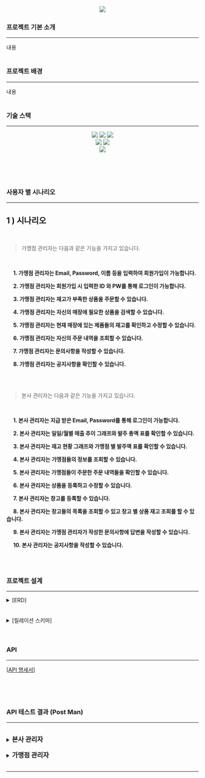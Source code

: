 <p align='center'>
    <img src="https://capsule-render.vercel.app/api?type=venom&height=300&color=FFDC00&text=GIGA%20COFFEE&textBg=false&animation=fadeIn&fontColor=452613&fontSize=80&reversal=false&desc=기억%20속,%20가장%20맛있었던%20한%20모금&descAlignY=80"/>
</p>

### 프로젝트 기본 소개

---
내용
<br><br>

### 프로젝트 배경

---
내용
<br><br>

### 기술 스택

---
<div style="margin: 0 auto; text-align: center;" align= "center">
    <img src="https://img.shields.io/badge/Github-181717?style=for-the-badge&logo=Github&logoColor=white">
    <img src="https://img.shields.io/badge/Git-F05032?style=for-the-badge&logo=Git&logoColor=white">
    <img src="https://img.shields.io/badge/Java-007396?style=for-the-badge&logo=Java&logoColor=white">
    <br>
    <img src="https://img.shields.io/badge/MariaDB-003545?style=for-the-badge&logo=MariaDB&logoColor=white">
    <img src="https://img.shields.io/badge/Linux-FCC624?style=for-the-badge&logo=Linux&logoColor=white">
    <br>
    <img src="https://img.shields.io/badge/Spring Boot-6DB33F?style=for-the-badge&logo=Spring Boot&logoColor=white">
</div>

<br>

<br><br>

### 사용자 별 시나리오

---

## 1 ) 시나리오

<br>

> 가맹점 관리자는 다음과 같은 기능을 가지고 있습니다.

<br>

&nbsp;　**1. 가맹점 관리자는 Email, Password, 이름 등을 입력하여 회원가입이 가능합니다.**

&nbsp;　**2. 가맹점 관리자는 회원가입 시 입력한 ID 와 PW를 통해 로그인이 가능합니다.**

&nbsp;　**3. 가맹점 관리자는 재고가 부족한 상품을 주문할 수 있습니다.**

&nbsp;　**4. 가맹점 관리자는 자신의 매장에 필요한 상품을 검색할 수 있습니다.**

&nbsp;　**5. 가맹점 관리자는 현재 매장에 있는 제품들의 재고를 확인하고 수정할 수 있습니다.**

&nbsp;　**6. 가맹점 관리자는 자신의 주문 내역을 조회할 수 있습니다.**

&nbsp;　**7. 가맹점 관리자는 문의사항을 작성할 수 있습니다.**

&nbsp;　**8. 가맹점 관리자는 공지사항을 확인할 수 있습니다.**

<br> <br>

> 본사 관리자는 다음과 같은 기능을 가지고 있습니다.

<br>

&nbsp;　**1. 본사 관리자는 지급 받은 Email, Password를 통해 로그인이 가능합니다.**

&nbsp;　**2. 본사 관리자는 일일/월별 매출 추이 그래프와 발주 총액 표를 확인할 수 있습니다.**

&nbsp;　**3. 본사 관리자는 재고 현황 그래프와 가맹점 별 발주액 표를 확인할 수 있습니다.**

&nbsp;　**4. 본사 관리자는 가맹점들의 정보를 조회할 수 있습니다.**

&nbsp;　**5. 본사 관리자는 가맹점들이 주문한 주문 내역들을 확인할 수 있습니다.**

&nbsp;　**6. 본사 관리자는 상품을 등록하고 수정할 수 있습니다.**

&nbsp;　**7. 본사 관리자는 창고를 등록할 수 있습니다.**

&nbsp;　**8. 본사 관리자는 창고들의 목록을 조회할 수 있고 창고 별 상품 재고 조회를 할 수 있습니다.**

&nbsp;　**9. 본사 관리자는 가맹점 관리자가 작성한 문의사항에 답변을 작성할 수 있습니다.**

&nbsp;　**10. 본사 관리자는 공지사항을 작성할 수 있습니다.**

<br><br>

### 프로젝트 설계

---
<details><summary>[ERD]</summary><img src="./image/final_erd.png"></details>
<br><br>

<details><summary>[릴레이션 스키마]</summary><img src="./image/final_erd.png"></details>
<br><br>

### API

---

[[API 명세서](https://www.notion.so/API-3680b3a4d3b641108f2686515dfc2222)]
<br><br>

<br><br>

### API 테스트 결과 (Post Man)

---
<br>

<details><br>
<summary><b span style="font-size: larger;">본사 관리자</b></summary>
    <div>
         <details>
         <summary>
         <b>B_MANAGER_001. 본사 회원가입</b></summary>
         <br>
         <p><b>➡ 본사 관리자가 Id, Password, Email, 이름, 핸드폰 번호, 부서명을 입력하여 회원가입을 한다.
         <br>
         </b></p>
         <p><img src="./postman/B_MANAGER_001 본사회원가입.png"/></p>
         </details>
    </div>
    <br>
    <div>
         <details>
         <summary>
         <b>B_MANAGER_002. 본사 로그인</b></summary>
         <br>
         <p><b>➡ 본사 관리자가 Id, Password를 입력하여 로그인을 한다.
         <br>
         </b></p>
         <p><img src="./postman/B_MANAGER_002 본사로그인.png"/></p>
         </details>
    </div>
    <br>
    <div>
         <details>
         <summary>
         <b>B_STORE_001. 가맹점 등록</b></summary>
         <br>
         <p><b>➡ 본사 관리자는 새로운 가맹점을 등록할 수 있다.
         <br>
         </b></p>
         <p><img src="./postman/B_STORE_001 본사가맹점등록.png"/></p>
         </details>
    </div>
    <br>
    <div>
         <details>
         <summary>
         <b>B_STORE_002. 가맹점 정보 조회</b></summary>
         <br>
         <p><b>➡ 본사 관리자는 가맹점 정보 조회 기능을 사용하여 시스템에 등록된 가맹점의 상세 정보를 확인할 수 있다.
         <br>
         </b></p>
         <p><img src="./postman/B_STORE_002 본사가맹점정보조회.png"/></p>
         </details>
    </div>
    <br>
    <div>
         <details>
         <summary>
         <b>B_STORE_003. 가맹점 전체 조회</b></summary>
         <br>
         <p><b>➡ 본사 관리자는 가맹점 전체 조회 기능을 사용하여 시스템에 등록된 가맹점의 전체 정보를 확인할 수 있다.
         <br>
         </b></p>
         <p><img src="./postman/B_STORE_003 본사가맹점전체조회.png"/></p>
         </details>
    </div>
        <br>
    <div>
         <details>
         <summary>
         <b>B_ORDER_004. 가맹점 별 주문 내역 조회</b></summary>
         <br>
         <p><b>➡ 가맹점 관리자는 가맹점 별 주문 내역을 조회할 수 있다.
         <br>
         </b></p>
         <p><img src="./postman/B_ORDER_004 가맹점 별 .png"/></p>
         </details>
    </div>
    <br>
    <div>
         <details>
         <summary>
         <b>B_CONTAINER_001. 창고 목록 조회</b></summary>
         <br>
         <p><b>➡ 본사 관리자는 창고 정보 조회 기능을 사용하여 시스템에 등록된 창고의 목록을 확인할 수 있다.
         <br>
         </b></p>
         <p><img src="./postman/B_CONTAINER_001 본사창고목록.png"/></p>
         </details>
    </div>
    <br>
    <div>
         <details>
         <summary>
         <b>B_CONTAINER_002. 창고 별 재고 조회</b></summary>
         <br>
         <p><b>➡ 본사 관리자는 창고별 상품 재고 조회 기능을 사용하여 시스템에 등록된 창고별 상품 재고를 확인할 수 있다.
         <br>
         </b></p>
         <p><img src="./postman/B_CONTAINER_002 본사창고별.png"/></p>
         </details>
    </div>
    <br>
    <div>
         <details>
         <summary>
         <b>B_CONTAINER_003. 창고 등록</b></summary>
         <br>
         <p><b>➡ 본사 관리자는 새로운 창고를 등록할 수 있다.
         <br>
         </b></p>
         <p><img src="./postman/B_CONTAINER_003 본사창고등록.png"/></p>
         </details>
    </div>
    <br>
    <div>
         <details>
         <summary>
         <b>B_PRODUCT_001. 상품 등록</b></summary>
         <br>
         <p><b>➡ 본사 관리자는 새로운 창고를 등록할 수 있다.
         <br>
         </b></p>
         <p><img src="./postman/B_PRODUCT_001 본사상품등록.png"/></p>
         </details>
    </div>
    <br>
    <div>
         <details>
         <summary>
         <b>B_PRODUCT_002. 상품 검색</b></summary>
         <br>
         <p><b>➡ 본사 관리자 및 가맹점 관리자는 상품 검색 기능을 사용하여 등록된 모든 상품의 정보를 볼 수 있다.
         <br>
         </b></p>
         <p><img src="./postman/B_PRODUCT_002 본사상품검색.png"/></p>
         </details>
    </div>
    <br>
    <div>
         <details>
         <summary>
         <b>B_PRODUCT_003. 상품 목록 조회</b></summary>
         <br>
         <p><b>➡ 본사 관리자 및 가맹점 관리자는 상품 조회 기능을 사용하여 등록된 모든 상품의 정보를 볼 수 있다.
         <br>
         </b></p>
         <p><img src="./postman/B_PRODUCT_003 본사상품목록.png"/></p>
         </details>
    </div>
    <br>
    <div>
         <details>
         <summary>
         <b>B_PRODUCT_004. 상품 정보 수정</b></summary>
         <br>
         <p><b>➡ 본사 관리자는 상품 수정 기능을 사용하여 기존 상품의 정보를 수정할 수 있다.
         <br>
         </b></p>
         <p><img src="./postman/B_PRODUCT_004 본사상품업뎃.png"/></p>
         </details>
    </div>
    <br>
    <div>
         <details>
         <summary>
         <b>B_PRODUCT_005. 상품 삭제</b></summary>
         <br>
         <p><b>➡ 본사 관리자는 상품 삭제 기능을 사용하여 데이터베이스에서 상품을 제거할 수 있다.
         <br>
         </b></p>
         <p><img src="./postman/B_PRODUCT_005 본사상품삭제.png"/></p>
         </details>
    </div>
    <br>
    <div>
         <details>
         <summary>
         <b>B_NOTICE_001. 공지사항 작성</b></summary>
         <br>
         <p><b>➡ 본사 관리자는 공지 사항을 작성할 수 있다.
         <br>
         </b></p>
         <p><img src="./postman/B_NOTICE_001 공지사항 작성.png"/></p>
         </details>
    </div>
    <br>
    <div>
         <details>
         <summary>
         <b>B_NOTICE_002. 공지사항 조회</b></summary>
         <br>
         <p><b>➡ 본사 관리자는 공지 사항들을 조회할 수 있다.
         <br>
         </b></p>
         <p><img src="./postman/B_NOTICE_002 공지사항 조회.png"/></p>
         </details>
    </div>
    <br>
    <div>
         <details>
         <summary>
         <b>B_NOTICE_003. 공지사항 수정</b></summary>
         <br>
         <p><b>➡ 본사 관리자는 공지 사항을 수정할 수 있다.
         <br>
         </b></p>
         <p><img src="./postman/B_NOTICE_003 공지사항 수정.png"/></p>
         </details>
    </div>
    <br>
    <div>
         <details>
         <summary>
         <b>B_NOTICE_004. 공지사항 삭제</b></summary>
         <br>
         <p><b>➡ 본사 관리자는 공지 사항을 삭제할 수 있다.
         <br>
         </b></p>
         <p><img src="./postman/B_NOTICE_004 공지사항 삭제.png"/></p>
         </details>
    </div>
        <br>
    <div>
         <details>
         <summary>
         <b>B_DELIVERY_002. 배송 상태 수정</b></summary>
         <br>
         <p><b>➡ 본사 관리자는 주문 상품에 대한 배송 상태를 수정할 수 있다.
         <br>
         </b></p>
         <p><img src="./postman/B_DELIVERY_002 배송 상태 수정.png"/></p>
         </details>
    </div>
    <br>
    <div>
         <details>
         <summary>
         <b>B_QUESTION_005. 문의사항 답변</b></summary>
         <br>
         <p><b>➡ 본사 관리자는 가맹자 관리자의 문의사항에 대한 답변을 작성할 수 있다.
         <br>
         </b></p>
         <p><img src="./postman/B_QUESTION_005 문의사항 답변.png"/></p>
         </details>
    </div>
</details>

<br>

<details><br>
<summary><b span style="font-size: larger;">가맹점 관리자</b></summary>
    <div>
         <details>
         <summary>
         <b>B_USER_001. 가맹점 회원가입</b></summary>
         <br>
         <p><b>➡ 가맹점 관리자는 회원 정보를 입력하여 회원가입을 진행한다.
         <br>
         </b></p>
         <p><img src="./postman/B_USER_001 가맹점 관리자 회원가입.png"/></p>
         </details>
    </div>
    <br>
    <div>
         <details>
         <summary>
         <b>B_USER_002. Email 찾기</b></summary>
         <br>
         <p><b>➡ 가맹점 관리자는 이름과 전화번호를 입력하여 Email을 찾을 수 있다.
         <br>
         </b></p>
         <p><img src="./postman/B_USER_002 Email 찾기.png"/></p>
         </details>
    </div>
    <br>
    <div>
         <details>
         <summary>
         <b>B_USER_003. 회원 정보 수정</b></summary>
         <br>
         <p><b>➡ 가맹점 관리자는 자신의 회원정보를 수정할 수 있다.
         <br>
         </b></p>
         <p><img src="./postman/B_USER_003 회원 정보 수정.png"/></p>
         </details>
    </div>
    <br>
    <div>
         <details>
         <summary>
         <b>B_USER_004. 가맹점 로그인</b></summary>
         <br>
         <p><b>➡ 가맹점 관리자는 Email과 Password를 입력해 토큰을 발급 받아 로그인할 수 있다.
         <br>
         </b></p>
         <p><img src="./postman/B_USER_004 가맹점 관리자 로그인.png"/></p>
         </details>
    </div>
    <br>
    <div>
         <details>
         <summary>
         <b>B_USER_005. Password 재설정</b></summary>
         <br>
         <p><b>➡ 가맹점 관리자는 Password를 재설정할 수 있다.
         <br>
         </b></p>
         <p><img src="./postman/B_USER_005 Password 재설정.png"/></p>
         </details>
    </div>
     <br>
    <div>
         <details>
         <summary>
         <b>B_USER_006. Password 찾기</b></summary>
         <br>
         <p><b>➡ 가맹점 관리자는 이름과 Email을 입력하여 Password를 찾을 수 있다.
         <br>
         </b></p>
         <p><img src="./postman/B_USER_006 Password 찾기.png"/></p>
         </details>
    </div>
    <br>
    <div>
         <details>
         <summary>
         <b>B_DELIVERY_001. 배송 상태 조회</b></summary>
         <br>
         <p><b>➡ 가맹자 관리자는 자신의 주문 상품에 대한 배송 상태를 조회할 수 있다.
         <br>
         </b></p>
         <p><img src="./postman/B_DELIVERY_001 배송 상태 조회.png"/></p>
         </details>
    </div>
    <br>
    <div>
         <details>
         <summary>
         <b>B_ORDER_001. 주문 목록 조회</b></summary>
         <br>
         <p><b>➡ 가맹점 관리자는 주문했던 목록들을 조회 할수 있다.
         <br>
         </b></p>
         <p><img src="./postman/B_ORDER_001 주문 목록 조회.png"/></p>
         </details>
    </div>
        <br>
    <div>
         <details>
         <summary>
         <b>B_ORDER_002. 결제 및 주문 내역 생성</b></summary>
         <br>
         <p><b>➡ 가맹점 관리자는 Portone API 결제 기능을 통해 카트 안의 상품에 대해 결제를 진행할 수 있다.
         <br>
         </b></p>
         <p><img src="./postman/B_ORDER_003 결제.png"/></p>
         <p><img src="./postman/B_ORDER_003 주문내역.png"/></p>
         </details>
    </div>
    <br>
    <div>
         <details>
         <summary>
         <b>B_ORDER_003. 결제 취소</b></summary>
         <br>
         <p><b>➡ 가맹점 관리자는 배송을 시작하지 않은 주문 내역의 결제 취소가 가능하다.
         <br>
         </b></p>
         <p><img src="./postman/B_ORDER_004 결제 취소.png"/></p>
         </details>
    </div>
    <br>
    <div>
         <details>
         <summary>
         <b>B_CART_001. 카트 담기 및 수정</b></summary>
         <br>
         <p><b>➡ 가맹점 관리자는 원하는 상품을 장바구니에 담을 수 있고, 카트에서 상품을 선택하고 수량을 조절할 수 있다.
         <br>
         </b></p>
         <p><img src="./postman/B_CART_001 카트 담기.png"/></p>
         </details>
    </div>
    <br>
    <div>
         <details>
         <summary>
         <b>B_CART_002. 카트 삭제</b></summary>
         <br>
         <p><b>➡ 가맹점 관리자는 카트에서 상품을 삭제할 수 있다.
         <br>
         </b></p>
         <p><img src="./postman/B_CART_002 카트 삭제.png"/></p>
         </details>
    </div>
    <br>
    <div>
         <details>
         <summary>
         <b>B_CART_003. 카트 조회</b></summary>
         <br>
         <p><b>➡ 가맹점 관리자는 카트에 담겨 있는 상품을 조회 할 수 있다.
         <br>
         </b></p>
         <p><img src="./postman/B_CART_003 카트 목록.png"/></p>
         </details>
    </div>
    <br>
    <div>
         <details>
         <summary>
         <b>B_QUESTION_001. 문의사항 작성</b></summary>
         <br>
         <p><b>➡ 가맹점 관리자는 문의사항을 작성할 수 있다. 
         <br>
         </b></p>
         <p><img src="./postman/B_QUESTION_001 문의사항 작성.png"/></p>
         </details>
    </div>
    <br>
    <div>
         <details>
         <summary>
         <b>B_QUESTION_002. 문의사항 조회</b></summary>
         <br>
         <p><b>➡ 본사 관리자 및 가맹점 관리자는 모든 문의사항을 조회할 수 있다.
         <br>
         </b></p>
         <p><img src="./postman/B_QUESTION_002 문의사항 조회.png"/></p>
         </details>
    </div>
    <br>
    <div>
         <details>
         <summary>
         <b>B_QUESTION_003. 문의사항 수정</b></summary>
         <br>
         <p><b>➡ 가맹점 관리자는 자신이 작성한 문의사항을 수정할 수 있다.
         <br>
         </b></p>
         <p><img src="./postman/B_QUESTION_003 문의사항 수정.png"/></p>
         </details>
    </div>
    <br>
    <div>
         <details>
         <summary>
         <b>B_QUESTION_004. 문의사항 삭제</b></summary>
         <br>
         <p><b>➡ 가맹점 관리자는 작성한 문의사항을 삭제할 수 있다.
         <br>
         </b></p>
         <p><img src="./postman/B_QUESTION_004 문의사항 삭제.png"/></p>
         </details>
    </div>
     <br>
    <div>
         <details>
         <summary>
         <b>B_STOCK_001. 재고 등록</b></summary>
         <br>
         <p><b>➡ 가맹점 관리자는 상품의 재고를 등록할 수 있다. 
         <br>
         </b></p>
         <p><img src="./postman/B_STOCK_001 재고 등록.png"/></p>
         </details>
    </div>
     <br>
    <div>
         <details>
         <summary>
         <b>B_STOCK_002. 전체 재고 조회</b></summary>
         <br>
         <p><b>➡ 가맹점 관리자는 전체 상품의 재고를 조회 할 수 있다.
         <br>
         </b></p>
         <p><img src="./postman/B_STOCK_002 전체 재고 조회.png"/></p>
         </details>
    </div>
     <br>
    <div>
         <details>
         <summary>
         <b>B_STOCK_003. 단일 재고 조회</b></summary>
         <br>
         <p><b>➡ 가맹점 관리자는 특정 상품의 재고를 조회 할 수 있다.
         <br>
         </b></p>
         <p><img src="./postman/B_STOCK_003 재고 단일 재고 조회.png"/></p>
         </details>
    </div>
     <br>
    <div>
         <details>
         <summary>
         <b>B_STOCK_004. 재고 수정</b></summary>
         <br>
         <p><b>➡ 가맹점 관리자는 특정 상품의 재고 정보를 수정할 수 있다.
         <br>
         </b></p>
         <p><img src="./postman/B_STOCK_004 재고 수정.png"/></p>
         </details>
    </div>
     <br>
    <div>
         <details>
         <summary>
         <b>B_STOCK_005. 재고 삭제</b></summary>
         <br>
         <p><b>➡ 가맹점 관리자는 특정 상품의 재고를 삭제 할 수 있다.
         <br>
         </b></p>
         <p><img src="./postman/B_STOCK_005 재고 삭제.png"/></p>
         </details>
    </div>

</details>

<br>

---
<br>

